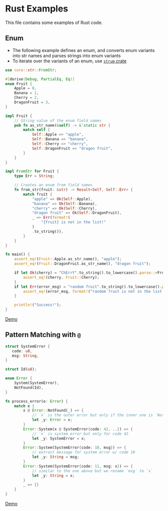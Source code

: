 # Rust Examples

This file contains some examples of Rust code.

## Enum

- The following example defines an enum, and converts enum variants into str names and parses strings into enum variants
- To iterate over the variants of an enum, use [`strum` crate](https://docs.rs/strum_macros/0.25.2/strum_macros/derive.EnumIter.html)

```rs
use core::str::FromStr;

#[derive(Debug, PartialEq, Eq)]
enum Fruit {
    Apple = 0,
    Banana = 1,
    Cherry = 2,
    DragonFruit = 3,
}

impl Fruit {
    // String value of the enum field names
    pub fn as_str_name(&self) -> &'static str {
        match self {
            Self::Apple => "apple",
            Self::Banana => "banana",
            Self::Cherry => "cherry",
            Self::DragonFruit => "dragon fruit",
        }
    }
}

impl FromStr for Fruit {
    type Err = String;

    // Creates an enum from field names
    fn from_str(fruit: &str) -> Result<Self, Self::Err> {
        match fruit {
            "apple" => Ok(Self::Apple),
            "banana" => Ok(Self::Banana),
            "cherry" => Ok(Self::Cherry),
            "dragon fruit" => Ok(Self::DragonFruit),
            _ => Err(format!(
                "{fruit} is not in the list!"
            )
            .to_string()),
        }
    }
}

fn main() {
    assert_eq!(Fruit::Apple.as_str_name(), "apple");
    assert_eq!(Fruit::DragonFruit.as_str_name(), "dragon fruit");

    if let Ok(cherry) = "ChErrY".to_string().to_lowercase().parse::<Fruit>() {
        assert_eq!(cherry, Fruit::Cherry);
    }
    if let Err(error_msg) = "random fruit".to_string().to_lowercase().parse::<Fruit>() {
        assert_eq!(error_msg, format!("random fruit is not in the list!").to_string());
    }

    println!("Success!");
}
```

[Demo](https://play.rust-lang.org/?version=stable&mode=debug&edition=2021&gist=ac45c4a807a0a9226a81be5c1c5a278c)

## Pattern Matching with `@`

```rs
struct SystemError {
   code: u8,
   msg: String,
}

struct Id(u8);

enum Error {
    System(SystemError),
    NotFound(Id),
}

fn process_error(e: Error) {
    match e {
        x @ Error::NotFound(_) => {
            // `x` is the outer error but only if the inner one is `NotFound`
            let _y: Error = x;
        }
        Error::System(x @ SystemError{code: 42, ..}) => {
            // `x` is system error but only for code 42
            let _y: SystemError = x;
        }
        Error::System(SystemError{code: 10, msg}) => {
            // extract message for system error w/ code 10
            let _y: String = msg;
        }
        Error::System(SystemError{code: 11, msg: x}) => {
            // similar to the one above but we rename `msg` to `x`
            let _y: String = x;
        }
        _ => {}
    }
}
```

[Demo](https://play.rust-lang.org/?version=stable&mode=debug&edition=2021&gist=d4fb61e604aa5e4f6b153461a7d27c10)
